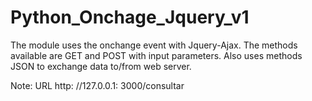 # Python_Onchage_Jquery_v1

The module uses the onchange event with Jquery-Ajax. The methods available are GET and POST with input parameters. Also uses methods JSON to exchange data to/from web server.

Note: URL http: //127.0.0.1: 3000/consultar
